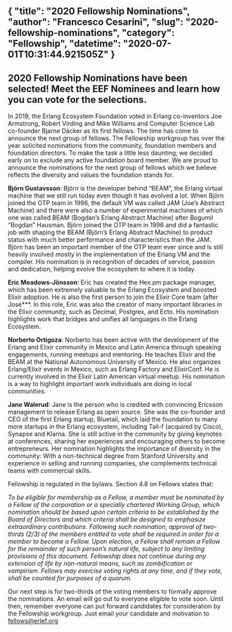 {
  "title": "2020 Fellowship Nominations",
  "author": "Francesco Cesarini",
  "slug": "2020-fellowship-nominations",
  "category": "Fellowship",
  "datetime": "2020-07-01T10:31:44.921505Z"
}
---
2020 Fellowship Nominations have been selected! Meet the EEF Nominees and learn how you can vote for the selections.
---

In 2019, the Erlang Ecosystem Foundation voted in Erlang co-inventors Joe Armstrong, Robert Virding and Mike Williams and Computer Science Lab co-founder Bjarne Däcker as its first fellows. The time has come to announce the next group of fellows. The Fellowship workgroup has over the year solicited nominations from the community, foundation members and foundation directors. To make the task a little less daunting, we decided early on to exclude any active foundation board member.  We are proud to announce the nominations for the next group of fellows which we believe reflects the diversity and values the foundation stands for. 

**Björn Gustavsson**: Björn is the developer behind “BEAM”, the Erlang virtual machine that we still run today even though it has evolved a lot. When Björn joined the OTP team in 1996, the default VM was called JAM (Joe’s Abstract Machine) and there were also a number of experimental machines of which one was called BEAM (Bogdan’s Erlang Abstract Machine) after Bogumil “Bogdan” Hausman. Björn joined the OTP team in 1996 and did a fantastic job with shaping the BEAM (Björn’s Erlang Abstract Machine) to product status with much better performance and characteristics than the JAM. Björn has been an important member of the OTP team ever since and is still heavily involved mostly in the implementation of the Erlang VM and the compiler. His nomination is in recognition of decades of service, passion and dedication, helping evolve the ecosystem to where it is today. 

**Eric Meadows-Jönsson**: Eric has created the Hex.pm package manager, which has been extremely valuable to the Erlang Ecosystem and boosted Elixir adoption. He is also the first person to join the Elixir Core team (after José***. In this role, Eric was also the creator of many important libraries in the Elixir community, such as Decimal, Postgrex, and Ecto. His nomination highlights work that bridges and unifies all languages in the Erlang Ecosystem.

**Norberto Ortigoza**: Norberto has been active with the development of the Erlang and Elixir community in Mexico and Latin America through speaking engagements, running meetups and mentoring.  He teaches Elixir and the BEAM at the National Autonomous University of Mexico. He also organizes Erlang/Elixir events in Mexico, such as Erlang Factory and ElixirConf. He is currently involved in the Elixir Latin American virtual meetup. His nomination is a way to highlight important work individuals are doing  in local communities.

**Jane Walerud**: Jane is the person who is credited with convincing Ericsson management to release Erlang as open source. She was the co-founder and CEO of the first Erlang startup, Bluetail, which laid the foundation to many more startups in the Erlang ecosystem, including Tail-f (acquired by Cisco), Synapse and Klarna. She is still active in the community by giving keynotes at conferences, sharing her experiences and encouraging others to become entrepreneurs. Her nomination highlights the importance of diversity in the community: With a non-technical degree from Stanford University and experience in selling and running companies, she complements technical teams with commercial skills.


Fellowship is regulated in the bylaws. Section 4.8 on Fellows states that:


*To be eligible for membership as a Fellow, a member must be nominated by a Fellow of the corporation or a specially chartered Working Group, which nomination should be based upon certain criteria to be established by the Board of Directors and which criteria shall be designed to emphasize extraordinary contributions. Following such nomination, approval of two-thirds (2/3) of the members entitled to vote shall be required in order for a member to become a Fellow. Upon election, a Fellow shall remain a Fellow for the remainder of such person’s natural life, subject to any limiting provisions of this document. Fellowship does not continue during any extension of life by non-natural means, such as zombification or vampirism. Fellows may exercise voting rights at any time, and if they vote, shall be counted for purposes of a quorum.*

Our next step is for two-thirds of the voting members to formally approve the nominations. An email will go out to everyone eligible to vote soon. Until then, remember everyone can put forward candidates for consideration by the Fellowship workgroup. Just email your candidate and motivation to fellows@erlef.org
